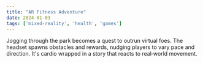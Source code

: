 ```yaml
---
title: "AR Fitness Adventure"
date: 2024-01-03
tags: ['mixed-reality', 'health', 'games']
---
```


Jogging through the park becomes a quest to outrun virtual foes. The headset spawns obstacles and rewards, nudging players to vary pace and direction. It's cardio wrapped in a story that reacts to real‑world movement.
